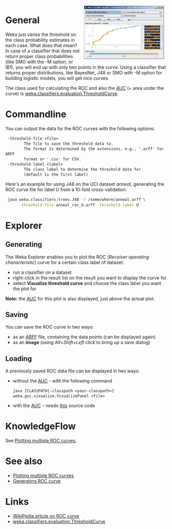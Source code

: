 <img style="float: right; margin: 10px; " width="250" src="../img/Breast-cancer_roc-curve.jpg">

# General
Weka just varies the threshold on the class probability estimates in each case. What does that mean? In case of a classifier that does not return proper class probabilities (like SMO with the -M option, or IB1), you will end up with only two points in the curve. Using a classifier that returns proper distributions, like BayesNet, J48 or SMO with -M option for building logistic models, you will get nice curves.

The class used for calculating the ROC and also the [AUC](auc.md) (= area under the curve) is [weka.classifiers.evaluation.ThresholdCurve](http://weka.sourceforge.net/doc.dev/weka/classifiers/evaluation/ThresholdCurve.html).

# Commandline
You can output the data for the ROC curves with the following options:

```
 -threshold-file <file>
        The file to save the threshold data to.
        The format is determined by the extensions, e.g., '.arff' for ARFF
        format or '.csv' for CSV.
 -threshold-label <label>
        The class label to determine the threshold data for
        (default is the first label)
```

Here's an example for using J48 on the UCI dataset *anneal*, generating the ROC curve file for label *U* from a 10-fold cross-validation:

```bash
 java weka.classifiers.trees.J48 -t /some/where/anneal.arff \
      -threshold-file anneal_roc_U.arff -threshold-label U
```

# Explorer
## Generating
The Weka Explorer enables you to plot the ROC (*Receiver operating characteristic*) curve for a certain class label of dataset:

* run a classifier on a dataset
* right-click in the result list on the result you want to display the curve for
* select **Visualize threshold curve** and choose the class label you want the plot for

**Note:** the [AUC](auc.md) for this plot is also displayed, just above the actual plot.

## Saving 
You can save the ROC curve in two ways:

* as an [ARFF](arff.md) file, containing the data points (can be displayed again)
* as an **image** (using *Alt+Shift+Left click* to bring up a save dialog)

## Loading
A previously saved ROC data file can be displayed in two ways:

* without the [AUC](auc.md) - with the following command

    ```
    java [CLASSPATH|-classpath <your-classpath>] weka.gui.visualize.VisualizePanel <file>
    ```

* with the [AUC](auc.md) - needs [this](visualizing_roc_curve.md) source code

# KnowledgeFlow
See [Plotting multiple ROC curves](plotting_multiple_roc_curves.md).

# See also
* [Plotting multiple ROC curves](plotting_multiple_roc_curves.md)
* [Generating ROC curve](generating_roc_curve.md)

# Links
* [WikiPedia article on ROC curve](http://en.wikipedia.org/wiki/ROC_Curve)
* [weka.classifiers.evaluation.ThresholdCurve](http://weka.sourceforge.net/doc.dev/weka/classifiers/evaluation/ThresholdCurve.html)

